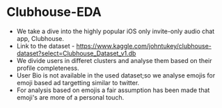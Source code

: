 # Clubhouse-EDA
* We take a dive into the highly popular iOS only invite-only audio chat app, Clubhouse.
* Link to the dataset - https://www.kaggle.com/johntukey/clubhouse-dataset?select=Clubhouse_Dataset_v1.db 
* We divide users in differet clusters and analyse them based on their profile completeness.
* User Bio is not available in the used dataset;so we analyse emojis for emoji based ad targetting similar to twitter. 
* For analysis based on emojis a fair assumption has been made that emoji's are more of a personal touch.

